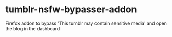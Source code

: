 # tumblr-nsfw-bypasser-addon
Firefox addon to bypass 'This tumblr may contain sensitive media' and open the blog in the dashboard

